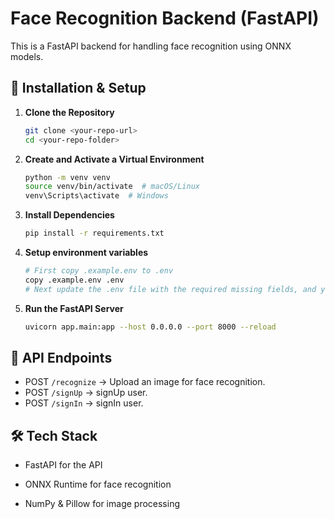 # Face Recognition Backend (FastAPI)

This is a FastAPI backend for handling face recognition using ONNX models.

## 🚀 Installation & Setup

1. **Clone the Repository**
   ```sh
   git clone <your-repo-url>
   cd <your-repo-folder>
   ```
2. **Create and Activate a Virtual Environment**
   ```sh
   python -m venv venv
   source venv/bin/activate  # macOS/Linux
   venv\Scripts\activate  # Windows
   ```

3. **Install Dependencies**
   ```sh
   pip install -r requirements.txt
   ```

4. **Setup environment variables**
   ```sh
   # First copy .example.env to .env
   copy .example.env .env
   # Next update the .env file with the required missing fields, and you are done.
   ```

5. **Run the FastAPI Server**
   ```sh
   uvicorn app.main:app --host 0.0.0.0 --port 8000 --reload
   ```


## **📌 API Endpoints**

- POST `/recognize` → Upload an image for face recognition.
- POST `/signUp` -> signUp user.
- POST `/signIn` -> signIn user.


## **🛠 Tech Stack**

- FastAPI for the API

- ONNX Runtime for face recognition

- NumPy & Pillow for image processing
